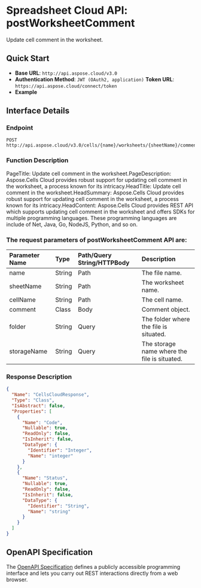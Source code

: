 # **Spreadsheet Cloud API: postWorksheetComment**

Update cell comment in the worksheet. 


## **Quick Start**

- **Base URL**: `http://api.aspose.cloud/v3.0`
- **Authentication Method**: `JWT (OAuth2, application)`  **Token URL**: `https://api.aspose.cloud/connect/token`
- **Example** 

## **Interface Details**

### **Endpoint** 

```
POST http://api.aspose.cloud/v3.0/cells/{name}/worksheets/{sheetName}/comments/{cellName}
```
### **Function Description**
PageTitle: Update cell comment in the worksheet.PageDescription: Aspose.Cells Cloud provides robust support for updating cell comment in the worksheet, a process known for its intricacy.HeadTitle: Update cell comment in the worksheet.HeadSummary: Aspose.Cells Cloud provides robust support for updating cell comment in the worksheet, a process known for its intricacy.HeadContent: Aspose.Cells Cloud provides REST API which supports updating cell comment in the worksheet and offers SDKs for multiple programming languages. These programming languages are include of Net, Java, Go, NodeJS, Python, and so on.

### The request parameters of **postWorksheetComment** API are: 

| Parameter Name | Type | Path/Query String/HTTPBody | Description | 
| :- | :- | :- |:- | 
|name|String|Path|The file name.|
|sheetName|String|Path|The worksheet name.|
|cellName|String|Path|The cell name.|
|comment|Class|Body|Comment object.|
|folder|String|Query|The folder where the file is situated.|
|storageName|String|Query|The storage name where the file is situated.|

### **Response Description**
```json
{
  "Name": "CellsCloudResponse",
  "Type": "Class",
  "IsAbstract": false,
  "Properties": [
    {
      "Name": "Code",
      "Nullable": true,
      "ReadOnly": false,
      "IsInherit": false,
      "DataType": {
        "Identifier": "Integer",
        "Name": "integer"
      }
    },
    {
      "Name": "Status",
      "Nullable": true,
      "ReadOnly": false,
      "IsInherit": false,
      "DataType": {
        "Identifier": "String",
        "Name": "string"
      }
    }
  ]
}
```


## OpenAPI Specification

The [OpenAPI Specification](https://reference.aspose.cloud/cells/#/WorksheetsController/PostWorksheetComment) defines a publicly accessible programming interface and lets you carry out REST interactions directly from a web browser.

